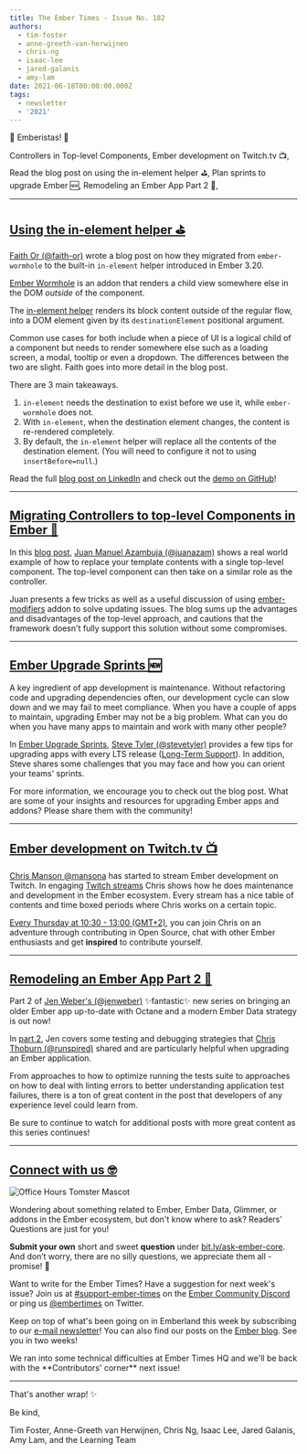 ```yaml
---
title: The Ember Times - Issue No. 182
authors:
  - tim-foster
  - anne-greeth-van-herwijnen
  - chris-ng
  - isaac-lee
  - jared-galanis
  - amy-lam
date: 2021-06-18T00:00:00.000Z
tags:
  - newsletter
  - '2021'
---
```


👋 Emberistas! 🐹

Controllers in Top-level Components,
Ember development on Twitch.tv 📺,
Read the blog post on using the in-element helper ⛳,
Plan sprints to upgrade Ember 🆕,
Remodeling an Ember App Part 2 🐹,

---

## [Using the in-element helper ⛳](https://www.linkedin.com/pulse/emberjs-using-in-element-helper-faith-or/)

[Faith Or (@faith-or)](https://github.com/faith-or) wrote a blog post on how they migrated from `ember-wormhole` to the built-in `in-element` helper introduced in Ember 3.20.

[Ember Wormhole](https://github.com/yapplabs/ember-wormhole) is an addon that renders a child view somewhere else in the DOM _outside_ of the component.

The [in-element helper](https://api.emberjs.com/ember/3.20/classes/Ember.Templates.helpers/methods/in-element?anchor=in-element) renders its block content outside of the regular flow, into a DOM element given by its `destinationElement` positional argument.

Common use cases for both include when a piece of UI is a logical child of a component but needs to render somewhere else such as a loading screen, a modal, tooltip or even a dropdown. The differences between the two are slight. Faith goes into more detail in the blog post.

There are 3 main takeaways.

1. `in-element` needs the destination to exist before we use it, while `ember-wormhole` does not.
2. With `in-element`, when the destination element changes, the content is re-rendered completely.
3. By default, the `in-element` helper will replace all the contents of the destination element. (You will need to configure it not to using `insertBefore=null`.)

Read the full [blog post on LinkedIn](https://www.linkedin.com/pulse/emberjs-using-in-element-helper-faith-or/) and check out the [demo on GitHub](https://github.com/faith-or/emberjs-inelement-vs-wormhole-demo)!

---

## [Migrating Controllers to top-level Components in Ember 📖](https://dev.to/juanazam/migrating-controllers-to-top-level-components-in-ember-ggc)

In this [blog post](https://dev.to/juanazam/migrating-controllers-to-top-level-components-in-ember-ggc), [Juan Manuel Azambuja (@juanazam)](https://github.com/juanazam) shows a real world example of how to replace your template contents with a single top-level component. The top-level component can then take on a similar role as the controller.

Juan presents a few tricks as well as a useful discussion of using [ember-modifiers](https://github.com/ember-modifier/ember-modifier) addon to solve updating issues. The blog sums up the advantages and disadvantages of the top-level approach, and cautions that the framework doesn't fully support this solution without some compromises.

---

## [Ember Upgrade Sprints 🆕](https://blog.centrica.dev/ember/2021/04/08/ember-upgrade-sprints.html)

A key ingredient of app development is maintenance. Without refactoring code and upgrading dependencies often, our development cycle can slow down and we may fail to meet compliance. When you have a couple of apps to maintain, upgrading Ember may not be a big problem. What can you do when you have many apps to maintain and work with many other people?

In [Ember Upgrade Sprints](https://blog.centrica.dev/ember/2021/04/08/ember-upgrade-sprints.html), [Steve Tyler (@stevetyler)](https://github.com/stevetyler) provides a few tips for upgrading apps with every LTS release ([Long-Term Support](https://emberjs.com/releases/lts/)). In addition, Steve shares some challenges that you may face and how you can orient your teams' sprints.

For more information, we encourage you to check out the blog post. What are some of your insights and resources for upgrading Ember apps and addons? Please share them with the community!

---

## [Ember development on Twitch.tv 📺](https://www.twitch.tv/real_ate/)
  
[Chris Manson @mansona](https://github.com/mansona) has started to stream Ember development on Twitch. In engaging [Twitch streams](https://www.twitch.tv/real_ate/videos) Chris shows how he does maintenance and development in the Ember ecosystem. Every stream has a nice table of contents and time boxed periods where Chris works on a certain topic.

[Every Thursday at 10:30 - 13:00 (GMT+2)](https://www.twitch.tv/real_ate/schedule), you can join Chris on an adventure through contributing in Open Source, chat with other Ember enthusiasts and get **inspired** to contribute yourself.

---

## [Remodeling an Ember App Part 2 🐹](https://www.jenweber.dev/remodeling-an-ember-app---testing/)

Part 2 of [Jen Weber's (@jenweber)](https://github.com/jenweber) ✨fantastic✨ new series on bringing an older Ember app up-to-date with Octane and a modern Ember Data strategy is out now!

In [part 2](https://www.jenweber.dev/remodeling-an-ember-app---testing/), Jen covers some testing and debugging strategies that [Chris Thoburn (@runspired)](https://github.com/runspired) shared and are particularly helpful when upgrading an Ember application.

From approaches to how to optimize running the tests suite to approaches on how to deal with linting errors to better understanding application test failures, there is a ton of great content in the post that developers of any experience level could learn from.

Be sure to continue to watch for additional posts with more great content as this series continues!

---

## [Connect with us 🤓](https://docs.google.com/forms/d/e/1FAIpQLScqu7Lw_9cIkRtAiXKitgkAo4xX_pV1pdCfMJgIr6Py1V-9Og/viewform)

<div class="blog-row">
  <img class="float-right small transparent padded" alt="Office Hours Tomster Mascot" title="Readers' Questions" src="/images/tomsters/officehours.png" />

  <p>Wondering about something related to Ember, Ember Data, Glimmer, or addons in the Ember ecosystem, but don't know where to ask? Readers’ Questions are just for you!</p>

  <p><strong>Submit your own</strong> short and sweet <strong>question</strong> under <a href="https://bit.ly/ask-ember-core" target="rq">bit.ly/ask-ember-core</a>. And don’t worry, there are no silly questions, we appreciate them all - promise! 🤞</p>

  <p>Want to write for the Ember Times? Have a suggestion for next week's issue? Join us at <a href="https://discordapp.com/channels/480462759797063690/485450546887786506">#support-ember-times</a> on the <a href="https://discord.gg/emberjs">Ember Community Discord</a> or ping us <a href="https://twitter.com/embertimes">@embertimes</a> on Twitter.</p>

  <p>Keep on top of what's been going on in Emberland this week by subscribing to our <a href="https://embertimes.substack.com/">e-mail newsletter</a>! You can also find our posts on the <a href="https://blog.emberjs.com/tag/newsletter">Ember blog</a>. See you in two weeks!</p>

  <p>We ran into some technical difficulties at Ember Times HQ and we'll be back with the **Contributors' corner** next issue!</p>
</div>

---

That's another wrap! ✨

Be kind,

Tim Foster, Anne-Greeth van Herwijnen, Chris Ng, Isaac Lee, Jared Galanis, Amy Lam, and the Learning Team
